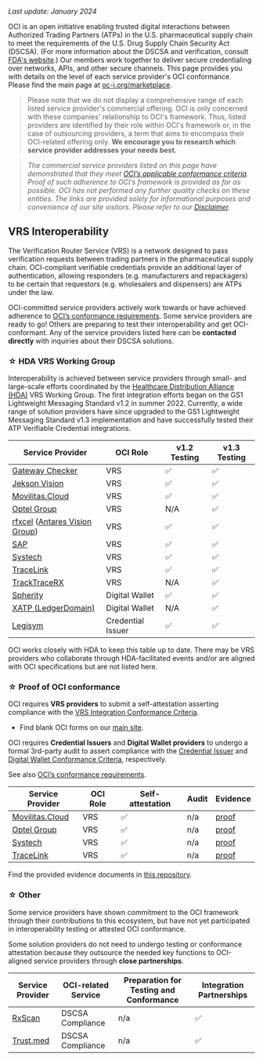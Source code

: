_Last update: January 2024_

OCI is an open initiative enabling trusted digital interactions between Authorized Trading Partners (ATPs) in the U.S. pharmaceutical supply chain to meet the requirements of the U.S. Drug Supply Chain Security Act (DSCSA). (For more information about the DSCSA and verification, consult [FDA's website]([url](https://www.fda.gov/drugs/drug-supply-chain-security-act-dscsa/what-do-i-need-know-about-supply-chain-security-requirements-under-drug-supply-chain-security-act#Respond)).) Our members work together to deliver secure credentialing over networks, APIs, and other secure channels. This page provides you with details on the level of each service provider's OCI conformance. Please find the main page at [oc-i.org/marketplace](https://oc-i.org/marketplace).



>Please note that we do not display a comprehensive range of each listed service provider's commercial offering. OCI is only concerned with these companies' relationship to OCI's framework. Thus, listed providers are identified by their role within OCI's framework or, in the case of outsourcing providers, a term that aims to encompass their OCI-related offering only. **We encourage you to research which service provider addresses your needs best.**

>*The commercial service providers listed on this page have demonstrated that they meet [OCI’s applicable conformance criteria](https://www.oc-i.org/interoperability-profile). Proof of such adherence to OCI’s framework is provided as far as possible. OCI has not performed any further quality checks on these entities. The links are provided solely for informational purposes and convenience of our site visitors. Please refer to our [Disclaimer](https://www.oc-i.org/disclaimer).*

## VRS Interoperability

The Verification Router Service (VRS) is a network designed to pass verification requests between trading partners in the pharmaceutical supply chain. OCI-compliant verifiable credentials provide an additional layer of authentication, allowing responders (e.g. manufacturers and repackagers) to be certain that requestors (e.g. wholesalers and dispensers) are ATPs under the law. 

OCI-committed service providers actively work towards or have achieved adherence to [OCI’s conformance requirements](https://open-credentialing-initiative.github.io/Conformance-Program/). Some service providers are ready to go! Others are preparing to test their interoperability and get OCI-conformant. Any of the service providers listed here can be **contacted directly** with inquiries about their DSCSA solutions.

### ☆ HDA VRS Working Group
Interoperability is achieved between service providers through small- and large-scale efforts coordinated by the [Healthcare Distribution Alliance (HDA)](https://hda.org/) VRS Working Group. The first integration efforts began on the GS1 Lightweight Messaging Standard v1.2 in summer 2022. Currently, a wide range of solution providers have since upgraded to the GS1 Lightweight Messaging Standard v1.3 implementation and have successfully tested their ATP Verifiable Credential integrations.

Service Provider | OCI Role | v1.2 Testing | v1.3 Testing
--- |--- | --- | ---
[Gateway Checker](https://gatewaychecker.com/) | VRS | ✅ | ✅ |
[Jekson Vision](https://jeksonvision.com) | VRS | ✅ | ✅ |
[Movilitas.Cloud](https://www.indx.com/en/product/movilitas-cloud)  | VRS |  ✅ | ✅ |
[Optel Group](https://www.optelgroup.com/en/) | VRS | N/A | ✅ |
[rfxcel](https://rfxcel.com/) ([Antares Vision Group](https://www.antaresvisiongroup.com/))  | VRS | ✅ | ✅ |
[SAP](https://www.sap.com/industries/life-sciences.html) | VRS | ✅ | ✅ |
[Systech](https://www.systechone.com/) | VRS | ✅ | ✅ |
[TraceLink](https://www.tracelink.com/) | VRS | ✅ | ✅ |
[TrackTraceRX](https://www.tracktracerx.com/) | VRS | N/A | ✅ |
[Spherity](https://www.caro.vc/) | Digital Wallet | ✅ | ✅ |
[XATP (LedgerDomain)](https://www.xatp.org/) | Digital Wallet | N/A | ✅ |
[Legisym](https://legisym.com/) | Credential Issuer | ✅ | ✅ |

OCI works closely with HDA to keep this table up to date. There may be VRS providers who collaborate through HDA-facilitated events and/or are aligned with OCI specifications but are not listed here.

### ☆ Proof of OCI conformance
OCI requires **VRS providers** to submit a self-attestation asserting compliance with the [VRS Integration Conformance Criteria](https://open-credentialing-initiative.github.io/VRS-Conformance-Criteria/). 

- Find blank OCI forms on our [main site](https://www.oc-i.org/forms).

OCI requires **Credential Issuers** and **Digital Wallet providers** to undergo a formal 3rd-party audit to assert compliance with the [Credential Issuer](https://open-credentialing-initiative.github.io/Credential-Issuer-Conformance-Criteria/) and [Digital Wallet Conformance Criteria](https://open-credentialing-initiative.github.io/Digital-Wallet-Conformance-Criteria/latest), respectively.

See also [OCI’s conformance requirements](https://open-credentialing-initiative.github.io/Conformance-Program/). 

Service Provider | OCI Role | Self-attestation  | Audit | Evidence
--- | --- | --- | --- | ---
[Movilitas.Cloud](https://www.indx.com/en/product/movilitas-cloud)  | VRS |  ✅ | n/a | [proof](https://github.com/Open-Credentialing-Initiative/marketplace/tree/main/proof/Movilitas.Cloud)
[Optel Group](https://www.optelgroup.com/en/) | VRS | ✅ | n/a | [proof](https://github.com/Open-Credentialing-Initiative/marketplace/tree/main/proof/Optel%20Group)
[Systech](https://www.systechone.com/) | VRS | ✅ | n/a | [proof](https://github.com/Open-Credentialing-Initiative/marketplace/tree/main/proof/Systech)
[TraceLink](https://www.tracelink.com/) | VRS | ✅ | n/a | [proof](https://github.com/Open-Credentialing-Initiative/marketplace/tree/main/proof/TraceLink)

Find the provided evidence documents in [this repository](https://github.com/Open-Credentialing-Initiative/marketplace/tree/main/proof).
### ☆ Other
Some service providers have shown commitment to the OCI framework through their contributions to this ecosystem, but have not yet participated in interoperability testing or attested OCI conformance.

Some solution providers do not need to undergo testing or conformance attestation because they outsource the needed key functions to OCI-aligned service providers through **close partnerships**.

Service Provider | OCI-related Service | Preparation for Testing and Conformance | Integration Partnerships
--- |--- | --- | ---
[RxScan](https://www.rxscan.com/dscsa-track-trace/) | DSCSA Compliance | n/a | ✅  
[Trust.med](https://trust.med/) | DSCSA Compliance | n/a |  ✅


